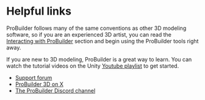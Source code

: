# Helpful links

ProBuilder follows many of the same conventions as other 3D modeling software, so if you are an experienced 3D artist, you can read the [Interacting with ProBuilder](overview-ui.md) section and begin using the ProBuilder tools right away.

If you are new to 3D modeling, ProBuilder is a great way to learn. You can watch the tutorial videos on the Unity [Youtube playlist](https://www.youtube.com/playlist?list=PLrJfHfcFkLM8PDioWg_5nmUqQycnVmi58) to get started.

* [Support forum](https://forum.unity.com/forums/world-building.146/)
* [ProBuilder 3D on X](https://x.com/probuilder3d)
* [The ProBuilder Discord channel](https://discord.com/channels/489222168727519232/892763390563467326)
